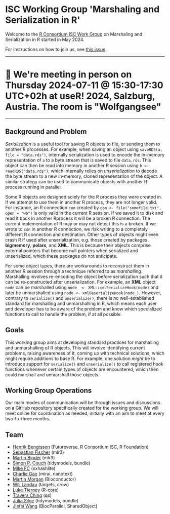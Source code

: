 # ISC Working Group 'Marshaling and Serialization in R'

Welcome to the [R Consortium ISC Work
Group](https://www.r-consortium.org/all-projects/isc-working-groups)
on Marshaling and Serialization in R started in May 2024.

For instructions on how to join us, see [this issue](https://github.com/RConsortium/marshalling-wg/issues/2).

---

# :calendar: **We're meeting in person on Thursday 2024-07-11 @ 15:30-17:30 UTC+02h at useR! 2024, Salzburg, Austria. The room is "Wolfgangsee"**

---

## Background and Problem

_Serialization_ is a useful tool for saving R objects to file, or
sending them to another R processes. For example, when saving an
object using `saveRDS(a, file = "data.rds")`, internally serialization
is used to encode the in-memory representation of `a` to a byte stream
that is saved to file `data.rds`. This object can then be read into
memory in another R session using `b <- readRDS("data.rds")`, which
internally relies on _unserialization_ to decode the byte stream to a
new in-memory, cloned representation of the object.  A similar
strategy can be used to communicate objects with another R process
running in parallel.

Some R objects are designed solely for the R process they were created
in. If we attempt to use them in another R process, they are not
longer valid.  For instance, an R connection `con` created by `con <-
file("somefile.txt", open = "wb")` is only valid in the current R
session. If we saved it to disk and read it back in another Rprocess
it will be a broken R connection.  The current inplementation of R may
or may not detect this is a broken. If we wrote to `con` in another R
connection, we risk writing to a completely different R connection and
destination.  Other types of objects might even crash R if used after
unserialization, e.g. those created by packages **bigmemory**,
**polars**, and **XML**.  This is because their objects comprise
external pointers that become null pointers when serialized and
unserialized, which these packages do not anticipate.

For some object types, there are workarounds to reconstruct them in
another R session through a technique referred to as
_marshalling_. Marshalling involves re-encoding the object before
serialization such that it can be re-constructed after
unserialization. For example, an **XML** object `node` can be
marshalled using `node_ <- XML::xmlSerializeHook(node)` and later be
unmarshalled using `node <- xmlDeserializeHook(node_)`.  However,
contrary to `serialize()` and `unserialize()`, there is no
well-established standard for marshalling and unmarshalling in R,
which means each user and developer has to be aware of the problem and
know which specialized functions to call to handle the problem, if at
all possible.  

## Goals  
This working group aims at developing standard practices for marshalling and unmarshalling of R objects.  This will
involve identifying current problems, raising awareness of it, coming
up with technical solutions, which might require additions to base
R. For example, one solution _might_ be to introduce support for
`serialize()` and `unserialize()` to call registered hook functions
whenever certain types of objects are encountered, which then could
marshall and unmarshall those objects.  

## Working Group Operations  
Our main modes of communication will be through issues and discussions on
a GitHub repository specifically created for the working group. We
will meet online for coordination as needed, initially with an aim to
meet at every two-to-three months.


## Team

* [Henrik Bengtsson](https://github.com/HenrikBengtsson) (Futureverse, R Consortium ISC, R Foundation)
* [Sebastian Fischer](https://github.com/sebffischer) (mlr3)
* [Martin Binder](https://github.com/mb706) (mlr3)
* [Simon P. Couch](https://github.com/simonpcouch) (tidymodels, bundle)
* [Mike FC](https://github.com/coolbutuseless) (xxhashlite)
* [Charlie Gao](https://github.com/shikokuchuo) (mirai, nanotext)
* [Martin Morgan](https://github.com/mtmorgan) (Bioconductor)
* [Will Landau](https://github.com/wlandau) (targets, crew)
* [Luke Tierney](https://github.com/ltierney) (R-core)
* [Travers Ching](https://traversc.github.io/) (qs)
* [Julia Silge](https://github.com/juliasilge) (tidymodels, bundle) 
* [Jiefei Wang](https://github.com/Jiefei-Wang) (BiocParallel, SharedObject)
